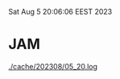 Sat Aug  5 20:06:06 EEST 2023
# JAM
<a href='./cache/202308/05_20.log'>./cache/202308/05_20.log</a>
